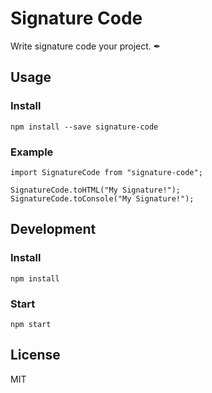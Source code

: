 # Signature Code

Write signature code your project. ✒

## Usage

### Install

```
npm install --save signature-code
```

### Example

```
import SignatureCode from "signature-code";

SignatureCode.toHTML("My Signature!");
SignatureCode.toConsole("My Signature!");
```

## Development

### Install

```
npm install
```

### Start

```
npm start
```

## License

MIT
